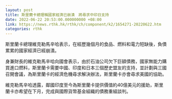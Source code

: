 ```yaml
---
layout: post
title: 斯里蘭卡總理稱國家經濟已崩潰　將尋求中印日支持
date: 2022-06-22 20:53:00.000000000 +08:00
link: https://news.rthk.hk/rthk/ch/component/k2/1654271-20220622.htm
categories: rthk
---
```


斯里蘭卡總理維克勒馬辛哈表示，在經歷幾個月的食品、燃料和電力短缺後，負債累累的國家經濟已經崩潰。

身兼財長的維克勒馬辛哈向國會表示，由於石油公司欠下巨額債務，國家無能力購買進口燃料，斯里蘭卡需要中國、印度和日本三個歷史盟友的支持，並計劃與三國召開會議，為斯里蘭卡的經濟危機尋求解決辦法，斯里蘭卡亦會尋求美國的協助。

維克勒馬辛哈透露，鄰國印度至今為斯里蘭卡提供價值約40億美元的援助，斯里蘭卡亦希望在下月，完成與國際貨幣基金組織的債務重組談判。
